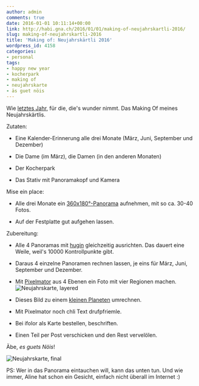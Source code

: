 ```yaml
---
author: admin
comments: true
date: 2016-01-01 10:11:14+00:00
link: http://habi.gna.ch/2016/01/01/making-of-neujahrskartli-2016/
slug: making-of-neujahrskartli-2016
title: 'Making of: Neujahrskärtli 2016'
wordpress_id: 4158
categories:
- personal
tags:
- happy new year
- kocherpark
- making of
- neujahrskarte
- äs guet nöis
---
```


Wie [letztes Jahr](http://habi.gna.ch/2015/01/20/making-of-neujahrskartli-2015/), für die, die's wunder nimmt. Das Making Of meines Neujahrskärtlis.

Zutaten:





  * Eine Kalender-Erinnerung alle drei Monate (März, Juni, September und Dezember)


  * Die Dame (im März), die Damen (in den anderen Monaten)


  * Der Kocherpark


  * Das Stativ mit Panoramakopf und Kamera



Mise ein place:



  * Alle drei Monate ein [360x180°-Panorama](http://wiki.panotools.org/Equirectangular_Projection) aufnehmen, mit so ca. 30-40 Fotos.


  * Auf der Festplatte gut aufgehen lassen.



Zubereitung:



  * Alle 4 Panoramas mit [hugin](http://hugin.sf.net) gleichzeitig ausrichten. Das dauert eine Weile, weil's 10000 Kontrollpunkte gibt.


  * Daraus 4 einzelne Panoramen rechnen lassen, je eins für März, Juni, September und Dezember.


  * Mit [Pixelmator](http://www.pixelmator.com/mac/) aus 4 Ebenen ein Foto mit vier Regionen machen.
![Neujahrskarte, layered](http://habi.gna.ch/wp-content/uploads/2016/01/Neujahrskarte16_layered.jpg)


  * Dieses Bild zu einem [kleinen Planeten](https://en.wikipedia.org/wiki/Stereographic_projection) umrechnen.


  * Mit Pixelmator noch chli Text drufpfriemle.


  * Bei ifolor als Karte bestellen, beschriften.


  * Einen Teil per Post verschicken und den Rest vervelölen.





Äbe, _es guets Nöis_!

![Neujahrskarte, final](http://habi.gna.ch/wp-content/uploads/2016/01/Neujahrskarte16_final.jpg)

PS: Wer in das Panorama eintauchen will, kann das unten tun. Und wie immer, Aline hat schon ein Gesicht, einfach nicht überall im Internet :)


